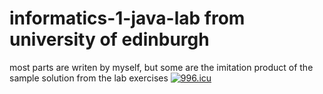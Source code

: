 # informatics-1-java-lab from university of edinburgh
most parts are writen by myself, but some are the imitation product of the sample solution from the lab exercises
<a href="https://996.icu"><img src="https://img.shields.io/badge/link-996.icu-red.svg" alt="996.icu" /></a>
